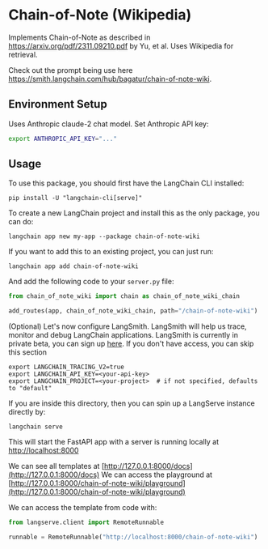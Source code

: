 # Chain-of-Note (Wikipedia)

Implements Chain-of-Note as described in https://arxiv.org/pdf/2311.09210.pdf by Yu, et al. Uses Wikipedia for retrieval.

Check out the prompt being use here https://smith.langchain.com/hub/bagatur/chain-of-note-wiki.

## Environment Setup

Uses Anthropic claude-2 chat model. Set Anthropic API key:
```bash
export ANTHROPIC_API_KEY="..."
```

## Usage

To use this package, you should first have the LangChain CLI installed:

```shell
pip install -U "langchain-cli[serve]"
```

To create a new LangChain project and install this as the only package, you can do:

```shell
langchain app new my-app --package chain-of-note-wiki
```

If you want to add this to an existing project, you can just run:

```shell
langchain app add chain-of-note-wiki
```

And add the following code to your `server.py` file:
```python
from chain_of_note_wiki import chain as chain_of_note_wiki_chain

add_routes(app, chain_of_note_wiki_chain, path="/chain-of-note-wiki")
```

(Optional) Let's now configure LangSmith. 
LangSmith will help us trace, monitor and debug LangChain applications. 
LangSmith is currently in private beta, you can sign up [here](https://smith.langchain.com/). 
If you don't have access, you can skip this section


```shell
export LANGCHAIN_TRACING_V2=true
export LANGCHAIN_API_KEY=<your-api-key>
export LANGCHAIN_PROJECT=<your-project>  # if not specified, defaults to "default"
```

If you are inside this directory, then you can spin up a LangServe instance directly by:

```shell
langchain serve
```

This will start the FastAPI app with a server is running locally at 
[http://localhost:8000](http://localhost:8000)

We can see all templates at [http://127.0.0.1:8000/docs](http://127.0.0.1:8000/docs)
We can access the playground at [http://127.0.0.1:8000/chain-of-note-wiki/playground](http://127.0.0.1:8000/chain-of-note-wiki/playground)  

We can access the template from code with:

```python
from langserve.client import RemoteRunnable

runnable = RemoteRunnable("http://localhost:8000/chain-of-note-wiki")
```